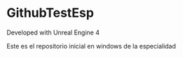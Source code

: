 # GithubTestEsp

Developed with Unreal Engine 4

Este es el repositorio inicial en windows de la especialidad
